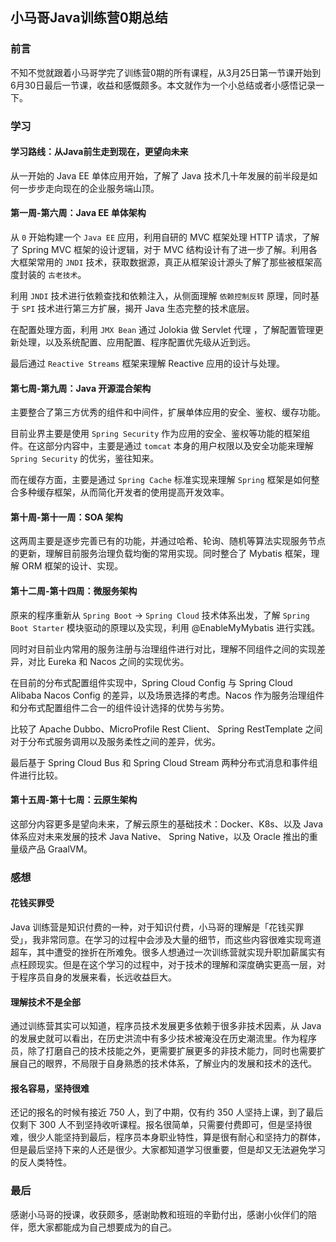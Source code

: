 ## 小马哥Java训练营0期总结

### 前言

不知不觉就跟着小马哥学完了训练营0期的所有课程，从3月25日第一节课开始到6月30日最后一节课，收益和感慨颇多。本文就作为一个小总结或者小感悟记录一下。

### 学习

#### 学习路线：从Java前生走到现在，更望向未来

从一开始的 Java EE 单体应用开始，了解了 Java 技术几十年发展的前半段是如何一步步走向现在的企业服务端山顶。

#### 第一周-第六周：Java EE 单体架构

从 `0` 开始构建一个 `Java EE` 应用，利用自研的 MVC 框架处理 HTTP 请求，了解了 Spring MVC 框架的设计逻辑，对于 MVC 结构设计有了进一步了解。利用各大框架常用的 `JNDI` 技术，获取数据源，真正从框架设计源头了解了那些被框架高度封装的 `古老技术`。

利用 `JNDI` 技术进行依赖查找和依赖注入，从侧面理解 `依赖控制反转` 原理，同时基于 `SPI` 技术进行第三方扩展，揭开 Java 生态完整的技术底层。

在配置处理方面，利用 `JMX Bean` 通过 Jolokia 做 Servlet 代理 ，了解配置管理更新处理，以及系统配置、应用配置、程序配置优先级从近到远。

最后通过 `Reactive Streams` 框架来理解 Reactive 应用的设计与处理。

#### 第七周-第九周：Java 开源混合架构

主要整合了第三方优秀的组件和中间件，扩展单体应用的安全、鉴权、缓存功能。

目前业界主要是使用 `Spring Security` 作为应用的安全、鉴权等功能的框架组件。在这部分内容中，主要是通过 `tomcat` 本身的用户权限以及安全功能来理解 `Spring Security`  的优劣，鉴往知来。

而在缓存方面，主要是通过 `Spring Cache` 标准实现来理解 `Spring` 框架是如何整合多种缓存框架，从而简化开发者的使用提高开发效率。

#### 第十周-第十一周：SOA 架构

这两周主要是逐步完善已有的功能，并通过哈希、轮询、随机等算法实现服务节点的更新，理解目前服务治理负载均衡的常用实现。同时整合了 Mybatis 框架，理解 ORM 框架的设计、实现。

#### 第十二周-第十四周：微服务架构

原来的程序重新从 `Spring Boot` -> `Spring Cloud` 技术体系出发，了解 `Spring Boot Starter` 模块驱动的原理以及实现，利用 @EnableMyMybatis 进行实践。

同时对目前业内常用的服务注册与治理组件进行对比，理解不同组件之间的实现差异，对比 Eureka 和 Nacos 之间的实现优劣。

在目前的分布式配置组件实现中，Spring Cloud Config 与 Spring Cloud Alibaba Nacos Config 的差异，以及场景选择的考虑。Nacos 作为服务治理组件和分布式配置组件二合一的组件设计选择的优势与劣势。

比较了 Apache Dubbo、MicroProfile Rest Client、 Spring RestTemplate 之间对于分布式服务调用以及服务柔性之间的差异，优劣。

最后基于 Spring Cloud Bus 和 Spring Cloud Stream 两种分布式消息和事件组件进行比较。

#### 第十五周-第十七周：云原生架构

这部分内容更多是望向未来，了解云原生的基础技术：Docker、K8s、以及 Java 体系应对未来发展的技术 Java Native、 Spring Native，以及 Oracle 推出的重量级产品 GraalVM。

### 感想

#### 花钱买罪受

Java 训练营是知识付费的一种，对于知识付费，小马哥的理解是「花钱买罪受」，我非常同意。在学习的过程中会涉及大量的细节，而这些内容很难实现弯道超车，其中遭受的挫折在所难免。很多人想通过一次训练营就实现升职加薪属实有点枉顾现实。但是在这个学习的过程中，对于技术的理解和深度确实更高一层，对于程序员自身的发展来看，长远收益巨大。

#### 理解技术不是全部

通过训练营其实可以知道，程序员技术发展更多依赖于很多非技术因素，从 Java 的发展史就可以看出，在历史洪流中有多少技术被淹没在历史潮流里。作为程序员，除了打磨自己的技术技能之外，更需要扩展更多的非技术能力，同时也需要扩展自己的眼界，不局限于自身熟悉的技术体系，了解业内的发展和技术的迭代。

#### 报名容易，坚持很难

还记的报名的时候有接近 750 人，到了中期，仅有约 350 人坚持上课，到了最后仅剩下 300 人不到坚持收听课程。报名很简单，只需要付费即可，但是坚持很难，很少人能坚持到最后，程序员本身职业特性，算是很有耐心和坚持力的群体，但是最后坚持下来的人还是很少。大家都知道学习很重要，但是却又无法避免学习的反人类特性。

### 最后

感谢小马哥的授课，收获颇多，感谢助教和班班的辛勤付出，感谢小伙伴们的陪伴，愿大家都能成为自己想要成为的自己。

